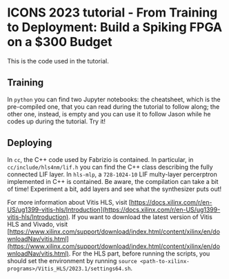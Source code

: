 # ICONS 2023 tutorial - From Training to Deployment: Build a Spiking FPGA on a $300 Budget

This is the code used in the tutorial. 

## Training

In `python` you can find two Jupyter notebooks: the cheatsheet, which is the pre-compiled one, that you can read during the tutorial to follow along; the other one, instead, is empty and you can use it to follow Jason while he codes up during the tutorial. Try it!

## Deploying

In `cc`, the C++ code used by Fabrizio is contained. In particular, in `cc/include/hls4nm/lif.h` you can find the C++ class describing the fully connected LIF layer. 
In `hls-mlp`, a `728-1024-10` LIF multy-layer percerptron implemented in C++ is contained. Be aware, the compilation can take a bit of time! Experiment a bit, add layers and see what the synthesizer puts out!

For more information about Vitis HLS, visit [https://docs.xilinx.com/r/en-US/ug1399-vitis-hls/Introduction](https://docs.xilinx.com/r/en-US/ug1399-vitis-hls/Introduction). If you want to download the latest version of Vitis HLS and Vivado, visit [https://www.xilinx.com/support/download/index.html/content/xilinx/en/downloadNav/vitis.html](https://www.xilinx.com/support/download/index.html/content/xilinx/en/downloadNav/vitis.html). For the HLS part, before running the scripts, you should set the environment by running `source <path-to-xilinx-programs>/Vitis_HLS/2023.1/settings64.sh`.
